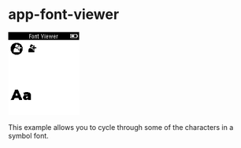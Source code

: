 # app-font-viewer

![screenshot](app-font-viewer-screenshot.png)

This example allows you to cycle through some of the characters in a symbol font.
